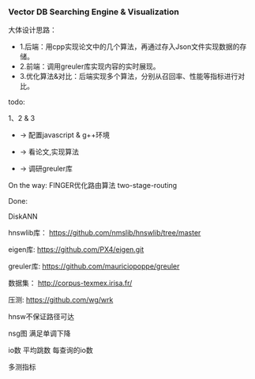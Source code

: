 ### Vector DB Searching Engine & Visualization

大体设计思路：

* 1.后端：用cpp实现论文中的几个算法，再通过存入Json文件实现数据的存储。
* 2.前端：调用greuler库实现内容的实时展现。
* 3.优化算法&对比：后端实现多个算法，分别从召回率、性能等指标进行对比。

todo:

1、2 & 3

* -> 配置javascript & g++环境

* -> 看论文,实现算法

* -> 调研greuler库

On the way:
FINGER优化路由算法 two-stage-routing

Done:

DiskANN


hnswlib库：
https://github.com/nmslib/hnswlib/tree/master

eigen库:
https://github.com/PX4/eigen.git

greuler库:
https://github.com/mauriciopoppe/greuler

数据集：
http://corpus-texmex.irisa.fr/

压测:
https://github.com/wg/wrk

hnsw不保证路径可达

nsg图 满足单调下降

io数 平均跳数 每查询的io数

多测指标

